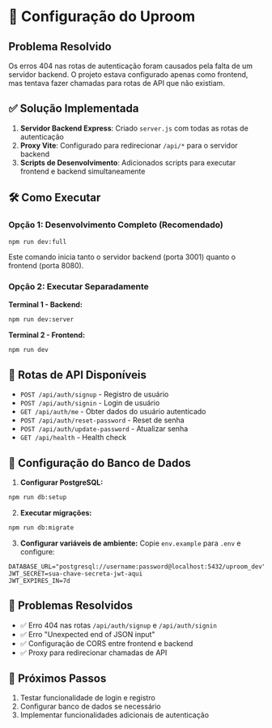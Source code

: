 # 🚀 Configuração do Uproom

## Problema Resolvido

Os erros 404 nas rotas de autenticação foram causados pela falta de um servidor backend. O projeto estava configurado apenas como frontend, mas tentava fazer chamadas para rotas de API que não existiam.

## ✅ Solução Implementada

1. **Servidor Backend Express**: Criado `server.js` com todas as rotas de autenticação
2. **Proxy Vite**: Configurado para redirecionar `/api/*` para o servidor backend
3. **Scripts de Desenvolvimento**: Adicionados scripts para executar frontend e backend simultaneamente

## 🛠️ Como Executar

### Opção 1: Desenvolvimento Completo (Recomendado)
```bash
npm run dev:full
```
Este comando inicia tanto o servidor backend (porta 3001) quanto o frontend (porta 8080).

### Opção 2: Executar Separadamente

**Terminal 1 - Backend:**
```bash
npm run dev:server
```

**Terminal 2 - Frontend:**
```bash
npm run dev
```

## 📡 Rotas de API Disponíveis

- `POST /api/auth/signup` - Registro de usuário
- `POST /api/auth/signin` - Login de usuário
- `GET /api/auth/me` - Obter dados do usuário autenticado
- `POST /api/auth/reset-password` - Reset de senha
- `POST /api/auth/update-password` - Atualizar senha
- `GET /api/health` - Health check

## 🔧 Configuração do Banco de Dados

1. **Configurar PostgreSQL:**
```bash
npm run db:setup
```

2. **Executar migrações:**
```bash
npm run db:migrate
```

3. **Configurar variáveis de ambiente:**
Copie `env.example` para `.env` e configure:
```env
DATABASE_URL="postgresql://username:password@localhost:5432/uproom_dev"
JWT_SECRET=sua-chave-secreta-jwt-aqui
JWT_EXPIRES_IN=7d
```

## 🐛 Problemas Resolvidos

- ✅ Erro 404 nas rotas `/api/auth/signup` e `/api/auth/signin`
- ✅ Erro "Unexpected end of JSON input" 
- ✅ Configuração de CORS entre frontend e backend
- ✅ Proxy para redirecionar chamadas de API

## 📝 Próximos Passos

1. Testar funcionalidade de login e registro
2. Configurar banco de dados se necessário
3. Implementar funcionalidades adicionais de autenticação
